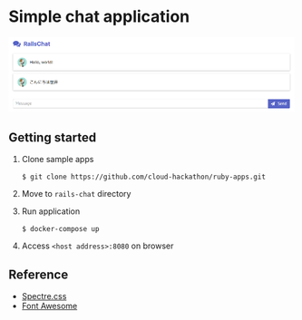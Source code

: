 # Simple chat application

![screenshot](./screenshot.png)

## Getting started

1. Clone sample apps

   ``` shell
   $ git clone https://github.com/cloud-hackathon/ruby-apps.git
   ```

2. Move to `rails-chat` directory
3. Run application

   ``` shell
   $ docker-compose up
   ```
   
4. Access `<host address>:8080` on browser

## Reference

* [Spectre.css](https://picturepan2.github.io/spectre/)
* [Font Awesome](http://fontawesome.io)
